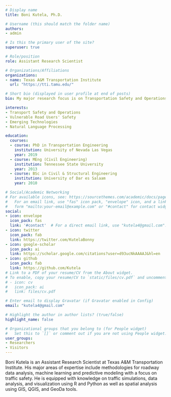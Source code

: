 ```yaml
---
# Display name
title: Boni Kutela, Ph.D.

# Username (this should match the folder name)
authors:
- admin

# Is this the primary user of the site?
superuser: true

# Role/position
role: Assistant Research Scientist

# Organizations/Affiliations
organizations:
- name: Texas A&M Transportation Institute
  url: "https://tti.tamu.edu/"

# Short bio (displayed in user profile at end of posts)
bio: My major research focus is on Transportation Safety and Operations.

interests:
- Transport Safety and Operations 
- Vulnerable Road Users' Safety
- Emerging Technologies
- Natural Language Processing

education:
  courses:
  - course: PhD in Transportation Engineering
    institution: University of Nevada Las Vegas
    year: 2019
  - course: MEng (Civil Engineering)
    institution: Tennessee State University
    year: 2013
  - course: BSc in Civil & Structural Engineering
    institution: University of Dar es Salaam
    year: 2010

# Social/Academic Networking
# For available icons, see: https://sourcethemes.com/academic/docs/page-builder/#icons
#   For an email link, use "fas" icon pack, "envelope" icon, and a link in the
#   form "mailto:your-email@example.com" or "#contact" for contact widget.
social:
- icon: envelope
  icon_pack: fas
  link: '#contact'  # For a direct email link, use "kutela4@gmail.com".
- icon: twitter
  icon_pack: fab
  link: https://twitter.com/KutelaBonny
- icon: google-scholar
  icon_pack: ai
  link: https://scholar.google.com/citations?user=d93ucNkAAAAJ&hl=en
- icon: github
  icon_pack: fab
  link: https://github.com/Kutela
# Link to a PDF of your resume/CV from the About widget.
# To enable, copy your resume/CV to `static/files/cv.pdf` and uncomment the lines below.
# - icon: cv
#   icon_pack: ai
#   link: files/cv.pdf

# Enter email to display Gravatar (if Gravatar enabled in Config)
email: "kutela4@gmail.com"

# Highlight the author in author lists? (true/false)
highlight_name: false

# Organizational groups that you belong to (for People widget)
#   Set this to `[]` or comment out if you are not using People widget.
user_groups:
- Researchers
- Visitors
---
```


Boni Kutela is an Assistant Research Scientist at Texas A&M Transportation Institute. His major areas of expertise include methodologies for roadway data analysis, machine learning and predictive modeling with a focus on traffic safety. He is equipped with knowledge on traffic simulations, data analysis, and visualization using R and Python as well as spatial analysis using GIS, QGIS, and GeoDa tools.


